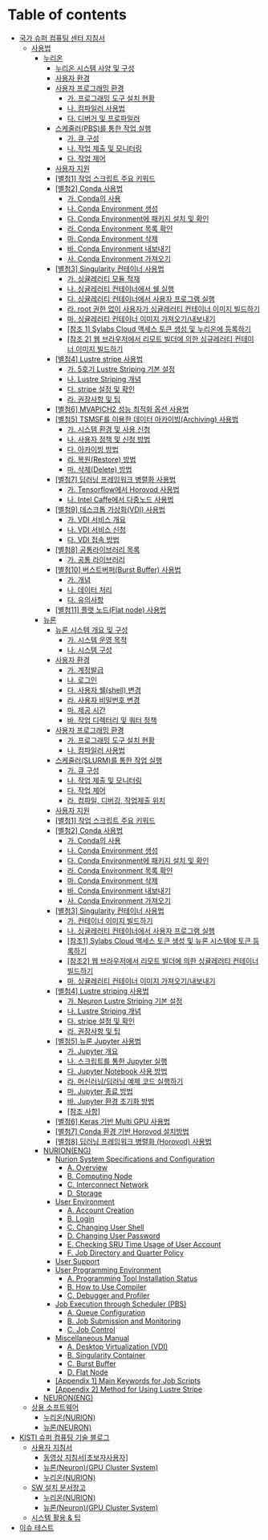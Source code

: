 # Table of contents

* [국가 슈퍼 컴퓨팅 센터 지침서](README.md)
  * [사용법](guidebook/manual/README.md)
    * [누리온](guidebook/manual/nurion/README.md)
      * [누리온 시스템 사양 및 구성](guidebook/manual/nurion/system-specifications-and-configurations.md)
      * [사용자 환경](guidebook/manual/nurion/user-experience.md)
      * [사용자 프로그래밍 환경](guidebook/manual/nurion/user-programming-environment/README.md)
        * [가. 프로그래밍 도구 설치 현황](guidebook/manual/nurion/user-programming-environment/untitled.md)
        * [나. 컴파일러 사용법](guidebook/manual/nurion/user-programming-environment/.-1.md)
        * [다. 디버거 및 프로파일러](guidebook/manual/nurion/user-programming-environment/.-2.md)
      * [스케줄러(PBS)를 통한 작업 실행](guidebook/manual/nurion/running-jobs-through-scheduler/README.md)
        * [가. 큐 구성](guidebook/manual/nurion/running-jobs-through-scheduler/untitled.md)
        * [나. 작업 제출 및 모니터링](guidebook/manual/nurion/running-jobs-through-scheduler/.-1.md)
        * [다. 작업 제어](guidebook/manual/nurion/running-jobs-through-scheduler/.-2.md)
      * [사용자 지원](guidebook/manual/nurion/user-support.md)
      * [\[별첨1\] 작업 스크립트 주요 키워드](guidebook/manual/nurion/attachment-1.md)
      * [\[별첨2\] Conda 사용법](guidebook/manual/nurion/attachment-2/README.md)
        * [가. Conda의 사용](guidebook/manual/nurion/attachment-2/.-conda.md)
        * [나. Conda Environment 생성](guidebook/manual/nurion/attachment-2/.-conda-environment.md)
        * [다. Conda Environment에 패키지 설치 및 확인](guidebook/manual/nurion/attachment-2/.-conda-environment-1.md)
        * [라. Conda Environment 목록 확인](guidebook/manual/nurion/attachment-2/.-conda-environment-2.md)
        * [마. Conda Environment 삭제](guidebook/manual/nurion/attachment-2/.-conda-environment-3.md)
        * [바. Conda Environment 내보내기](guidebook/manual/nurion/attachment-2/.-conda-environment-4.md)
        * [사. Conda Environment 가져오기](guidebook/manual/nurion/attachment-2/.-conda-environment-5.md)
      * [\[별첨3\] Singularity 컨테이너 사용법](guidebook/manual/nurion/attachment-3/README.md)
        * [가. 싱귤레러티 모듈 적재](guidebook/manual/nurion/attachment-3/untitled.md)
        * [나. 싱귤레러티 컨테이너에서 쉘 실행](guidebook/manual/nurion/attachment-3/.-1.md)
        * [다. 싱귤레러티 컨테이너에서 사용자 프로그램 실행](guidebook/manual/nurion/attachment-3/.-2.md)
        * [라. root 권한 없이 사용자가 싱귤레러티 컨테이너 이미지 빌드하기](guidebook/manual/nurion/attachment-3/.-root.md)
        * [마. 싱귤레러티 컨테이너 이미지 가져오기/내보내기](guidebook/manual/nurion/attachment-3/.-3.md)
        * [\[참조 1\] Sylabs Cloud 액세스 토큰 생성 및 누리온에 등록하기](guidebook/manual/nurion/attachment-3/1-sylabs-cloud.md)
        * [\[참조 2\] 웹 브라우저에서 리모트 빌더에 의한 싱규레러티 컨테이너 이미지 빌드하기](guidebook/manual/nurion/attachment-3/2.md)
      * [\[별첨4\] Lustre stripe 사용법](guidebook/manual/nurion/attachment-4/README.md)
        * [가. 5호기 Lustre Striping 기본 설정](guidebook/manual/nurion/attachment-4/.-5-lustre-striping.md)
        * [나. Lustre Striping 개념](guidebook/manual/nurion/attachment-4/.-lustre-striping.md)
        * [다. stripe 설정 및 확인](guidebook/manual/nurion/attachment-4/.-stripe.md)
        * [라. 권장사항 및 팁](guidebook/manual/nurion/attachment-4/untitled.md)
      * [\[별첨6\] MVAPICH2 성능 최적화 옵션 사용법](guidebook/manual/nurion/attachment-6.md)
      * [\[별첨5\] TSMSF를 이용한 데이터 아카이빙(Archiving) 사용법](guidebook/manual/nurion/attachment-5/README.md)
        * [가. 시스템 환경 및 사용 신청](guidebook/manual/nurion/attachment-5/untitled.md)
        * [나. 사용자 정책 및 신청 방법](guidebook/manual/nurion/attachment-5/.-1.md)
        * [다. 아카이빙 방법](guidebook/manual/nurion/attachment-5/.-2.md)
        * [라. 복원(Restore) 방법](guidebook/manual/nurion/attachment-5/.-restore.md)
        * [마. 삭제(Delete) 방법](guidebook/manual/nurion/attachment-5/.-delete.md)
      * [\[별첨7\] 딥러닝 프레임워크 병렬화 사용법](guidebook/manual/nurion/attachment-7/README.md)
        * [가. Tensorflow에서 Horovod 사용법](guidebook/manual/nurion/attachment-7/.-tensorflow-horovod.md)
        * [나. Intel Caffe에서 다중노드 사용법](guidebook/manual/nurion/attachment-7/.-intel-caffe.md)
      * [\[별첨9\] 데스크톱 가상화(VDI) 사용법](guidebook/manual/nurion/attachment-9/README.md)
        * [가. VDI 서비스 개요](guidebook/manual/nurion/attachment-9/.-vdi.md)
        * [나. VDI 서비스 신청](guidebook/manual/nurion/attachment-9/.-vdi-1.md)
        * [다. VDI 접속 방법](guidebook/manual/nurion/attachment-9/.-vdi-2.md)
      * [\[별첨8\] 공통라이브러리 목록](guidebook/manual/nurion/attachment-8/README.md)
        * [가. 공통 라이브러리](guidebook/manual/nurion/attachment-8/untitled.md)
      * [\[별첨10\] 버스트버퍼(Burst Buffer) 사용법](guidebook/manual/nurion/attachment-10/README.md)
        * [가. 개념](guidebook/manual/nurion/attachment-10/untitled.md)
        * [나. 데이터 처리](guidebook/manual/nurion/attachment-10/.-1.md)
        * [다. 유의사항](guidebook/manual/nurion/attachment-10/.-2.md)
      * [\[별첨11\] 플랫 노드(Flat node) 사용법](guidebook/manual/nurion/attachment-11.md)
    * [뉴론](guidebook/manual/neuron/README.md)
      * [뉴론 시스템 개요 및 구성](guidebook/manual/neuron/system-overview-and-configuration/README.md)
        * [가. 시스템 운영 목적](guidebook/manual/neuron/system-overview-and-configuration/untitled.md)
        * [나. 시스템 구성](guidebook/manual/neuron/system-overview-and-configuration/.-1.md)
      * [사용자 환경](guidebook/manual/neuron/user-experience/README.md)
        * [가. 계정발급](guidebook/manual/neuron/user-experience/untitled.md)
        * [나. 로그인](guidebook/manual/neuron/user-experience/.-1.md)
        * [다. 사용자 쉘(shell) 변경](guidebook/manual/neuron/user-experience/.-shell.md)
        * [라. 사용자 비밀번호 변경](guidebook/manual/neuron/user-experience/.-2.md)
        * [마. 제공 시간](guidebook/manual/neuron/user-experience/.-3.md)
        * [바. 작업 디렉터리 및 쿼터 정책](guidebook/manual/neuron/user-experience/.-4.md)
      * [사용자 프로그래밍 환경](guidebook/manual/neuron/user-programming-environment/README.md)
        * [가. 프로그래밍 도구 설치 현황](guidebook/manual/neuron/user-programming-environment/untitled.md)
        * [나. 컴파일러 사용법](guidebook/manual/neuron/user-programming-environment/.-1.md)
      * [스케줄러(SLURM)를 통한 작업 실행](guidebook/manual/neuron/execution-of-tasks-through-the-scheduler/README.md)
        * [가. 큐 구성](guidebook/manual/neuron/execution-of-tasks-through-the-scheduler/untitled.md)
        * [나. 작업 제출 및 모니터링](guidebook/manual/neuron/execution-of-tasks-through-the-scheduler/.-1.md)
        * [다. 작업 제어](guidebook/manual/neuron/execution-of-tasks-through-the-scheduler/.-2.md)
        * [라. 컴파일, 디버깅, 작업제출 위치](guidebook/manual/neuron/execution-of-tasks-through-the-scheduler/.-3.md)
      * [사용자 지원](guidebook/manual/neuron/user-support.md)
      * [\[별첨1\] 작업 스크립트 주요 키워드](guidebook/manual/neuron/attachment-1.md)
      * [\[별첨2\] Conda 사용법](guidebook/manual/neuron/attachment-2/README.md)
        * [가. Conda의 사용](guidebook/manual/neuron/attachment-2/.-conda.md)
        * [나. Conda Environment 생성](guidebook/manual/neuron/attachment-2/.-conda-environment.md)
        * [다. Conda Environment에 패키지 설치 및 확인](guidebook/manual/neuron/attachment-2/.-conda-environment-1.md)
        * [라. Conda Environment 목록 확인](guidebook/manual/neuron/attachment-2/.-conda-environment-2.md)
        * [마. Conda Environment 삭제](guidebook/manual/neuron/attachment-2/.-conda-environment-3.md)
        * [바. Conda Environment 내보내기](guidebook/manual/neuron/attachment-2/.-conda-environment-4.md)
        * [사. Conda Environment 가져오기](guidebook/manual/neuron/attachment-2/.-conda-environment-5.md)
      * [\[별첨3\] Singularity 컨테이너 사용법](guidebook/manual/neuron/attachment-3/README.md)
        * [가. 컨테이너 이미지 빌드하기](guidebook/manual/neuron/attachment-3/untitled.md)
        * [나. 싱귤레러티 컨테이너에서 사용자 프로그램 실행](guidebook/manual/neuron/attachment-3/.-1.md)
        * [\[참조1\] Sylabs Cloud 액세스 토큰 생성 및 뉴론 시스템에 토큰 등록하기](guidebook/manual/neuron/attachment-3/1-sylabs-cloud.md)
        * [\[참조2\] 웹 브라우저에서 리모트 빌더에 의한 싱귤레러티 컨테이너 빌드하기](guidebook/manual/neuron/attachment-3/2.md)
        * [마. 싱귤레러티 컨테이너 이미지 가져오기/내보내기](guidebook/manual/neuron/attachment-3/.-2.md)
      * [\[별첨4\] Lustre striping 사용법](guidebook/manual/neuron/attachment-4/README.md)
        * [가. Neuron Lustre Striping 기본 설정](guidebook/manual/neuron/attachment-4/.-neuron-lustre-striping.md)
        * [나. Lustre Striping 개념](guidebook/manual/neuron/attachment-4/.-lustre-striping.md)
        * [다. stripe 설정 및 확인](guidebook/manual/neuron/attachment-4/.-stripe.md)
        * [라. 권장사항 및 팁](guidebook/manual/neuron/attachment-4/untitled.md)
      * [\[별첨5\] 뉴론 Jupyter 사용법](guidebook/manual/neuron/attachment-5/README.md)
        * [가. Jupyter 개요](guidebook/manual/neuron/attachment-5/.-jupyter.md)
        * [나. 스크립트를 통한 Jupyter 실행](guidebook/manual/neuron/attachment-5/.-jupyter-1.md)
        * [다. Jupyter Notebook 사용 방법](guidebook/manual/neuron/attachment-5/.-jupyter-notebook.md)
        * [라. 머신러닝/딥러닝 예제 코드 실행하기](guidebook/manual/neuron/attachment-5/untitled.md)
        * [마. Jupyter 종료 방법](guidebook/manual/neuron/attachment-5/.-jupyter-2.md)
        * [바. Jupyter 환경 초기화 방법](guidebook/manual/neuron/attachment-5/.-jupyter-3.md)
        * [\[참조 사항\]](guidebook/manual/neuron/attachment-5/undefined.md)
      * [\[별첨6\] Keras 기반 Multi GPU 사용법](guidebook/manual/neuron/attachment-6.md)
      * [\[별첨7\] Conda 환경 기반 Horovod 설치방법](guidebook/manual/neuron/attachment-7.md)
      * [\[별첨8\] 딥러닝 프레임워크 병렬화 (Horovod) 사용법](guidebook/manual/neuron/attachment-8.md)
    * [NURION(ENG)](guidebook/manual/nurion-eng/README.md)
      * [Nurion System Specifications and Configuration](guidebook/manual/nurion-eng/specifications-and-configuration/README.md)
        * [A. Overview](guidebook/manual/nurion-eng/specifications-and-configuration/a.-overview.md)
        * [B. Computing Node](guidebook/manual/nurion-eng/specifications-and-configuration/b.-computing-node.md)
        * [C. Interconnect Network](guidebook/manual/nurion-eng/specifications-and-configuration/c.-interconnect-network.md)
        * [D. Storage](guidebook/manual/nurion-eng/specifications-and-configuration/d.-storage.md)
      * [User Environment](guidebook/manual/nurion-eng/user-environment/README.md)
        * [A. Account Creation](guidebook/manual/nurion-eng/user-environment/a.-account-creation.md)
        * [B. Login](guidebook/manual/nurion-eng/user-environment/b.-login.md)
        * [C. Changing User Shell](guidebook/manual/nurion-eng/user-environment/c.-changing-user-shell.md)
        * [D. Changing User Password](guidebook/manual/nurion-eng/user-environment/d.-changing-user-password.md)
        * [E. Checking SRU Time Usage of User Account](guidebook/manual/nurion-eng/user-environment/e.-checking-sru-time-usage-of-user-account.md)
        * [F. Job Directory and Quarter Policy](guidebook/manual/nurion-eng/user-environment/f.-job-directory-and-quarter-policy.md)
      * [User Support](guidebook/manual/nurion-eng/user-support.md)
      * [User Programming Environment](guidebook/manual/nurion-eng/user-programming-environment/README.md)
        * [A. Programming Tool Installation Status](guidebook/manual/nurion-eng/user-programming-environment/a.-programming-tool-installation-status.md)
        * [B. How to Use Compiler](guidebook/manual/nurion-eng/user-programming-environment/b.-how-to-use-compiler.md)
        * [C. Debugger and Profiler](guidebook/manual/nurion-eng/user-programming-environment/c.-debugger-and-profiler.md)
      * [Job Execution through Scheduler (PBS)](guidebook/manual/nurion-eng/job-execution-through-scheduler-pbs/README.md)
        * [A. Queue Configuration](guidebook/manual/nurion-eng/job-execution-through-scheduler-pbs/a.-queue-configuration.md)
        * [B. Job Submission and Monitoring](guidebook/manual/nurion-eng/job-execution-through-scheduler-pbs/b.-job-submission-and-monitoring.md)
        * [C. Job Control](guidebook/manual/nurion-eng/job-execution-through-scheduler-pbs/c.-job-control.md)
      * [Miscellaneous Manual](guidebook/manual/nurion-eng/miscellaneous-manual/README.md)
        * [A. Desktop Virtualization (VDI)](guidebook/manual/nurion-eng/miscellaneous-manual/a.-desktop-virtualization-vdi.md)
        * [B. Singularity Container](guidebook/manual/nurion-eng/miscellaneous-manual/b.-singularity-container.md)
        * [C. Burst Buffer](guidebook/manual/nurion-eng/miscellaneous-manual/c.-burst-buffer.md)
        * [D. Flat Node](guidebook/manual/nurion-eng/miscellaneous-manual/d.-flat-node.md)
      * [\[Appendix 1\] Main Keywords for Job Scripts](guidebook/manual/nurion-eng/appendix-1-main-keywords-for-job-scripts.md)
      * [\[Appendix 2\] Method for Using Lustre Stripe](guidebook/manual/nurion-eng/appendix-2-method-for-using-lustre-stripe.md)
    * [NEURON(ENG)](guidebook/manual/neuron-eng.md)
  * [상용 소프트웨어](guidebook/commercial-software/README.md)
    * [누리온(NURION)](guidebook/commercial-software/nurion.md)
    * [뉴론(NEURON)](guidebook/commercial-software/neuron.md)
* [KISTI 슈퍼 컴퓨팅 기술 블로그](blog/README.md)
  * [사용자 지침서](blog/userguide/README.md)
    * [동영상 지침서\[초보자사용자\]](blog/userguide/video.md)
    * [뉴론(Neuron)(GPU Cluster System)](blog/userguide/neurone.md)
    * [누리온(NURION)](blog/userguide/nurion.md)
  * [SW 설치 문서창고](blog/docwarehouse/README.md)
    * [누리온(NURION)](blog/docwarehouse/nurion.md)
    * [뉴론(Neuron)(GPU Cluster System)](blog/docwarehouse/neuron.md)
  * [시스템 활용 & 팁](blog/usagetip.md)
* [이슈 테스트](undefined.md)

